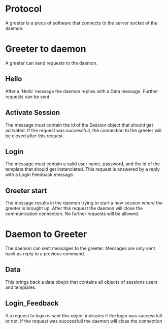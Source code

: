 # Protocol

A greeter is a piece of software that connects to the server socket of the daemon.

# Greeter to daemon

A greeter can send requests to the daemon.

## Hello
After a 'Hello' message the daemon replies with a Data message. Further requests can be sent

## Activate Session
The message must contain the id of the Session object that should get acitvated.
If the request was successfull, the connection to the greeter will be closed after this request.

## Login
The message must contain a valid user name, password, and the id of the template that should get instanciated.
This request is answered by a reply with a Login Feedback message.

## Greeter start
The message results in the daemon trying to start a new session where the greeter is brought up.
After this request the daemon will close the communication connection. No further requests will be allowed.

# Daemon to Greeter

The daemon can sent messages to the greeter. Messages are only sent back as reply to a previous command.

## Data
This brings back a data obejct that contains all objects of sessions users and templates.

## Login_Feedback
If a request to login is sent this object indicates if the login was successfull or not. If the request was successfull the daemon will close the connection
